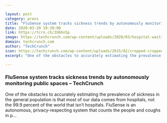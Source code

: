 ```yaml
---

layout: post
category: press
title: "FluSense system tracks sickness trends by autonomously monitoring public spaces"
date: 2020-03-20 19:39:00
link: https://tcrn.ch/2U6hn5p
image: https://techcrunch.com/wp-content/uploads/2020/03/hospital-waiting-room-getty.jpg?w=764
domain: techcrunch.com
author: "TechCrunch"
icon: https://techcrunch.com/wp-content/uploads/2015/02/cropped-cropped-favicon-gradient.png?w=180
excerpt: "One of the obstacles to accurately estimating the prevalence of sickness in the general population is that most of our data comes from hospitals, not the 99.9 percent of the world that isn’t hospitals. FluSense is an autonomous, privacy-respecting system that counts the people and coughs in p…"

---
```


### FluSense system tracks sickness trends by autonomously monitoring public spaces – TechCrunch

One of the obstacles to accurately estimating the prevalence of sickness in the general population is that most of our data comes from hospitals, not the 99.9 percent of the world that isn’t hospitals. FluSense is an autonomous, privacy-respecting system that counts the people and coughs in p…